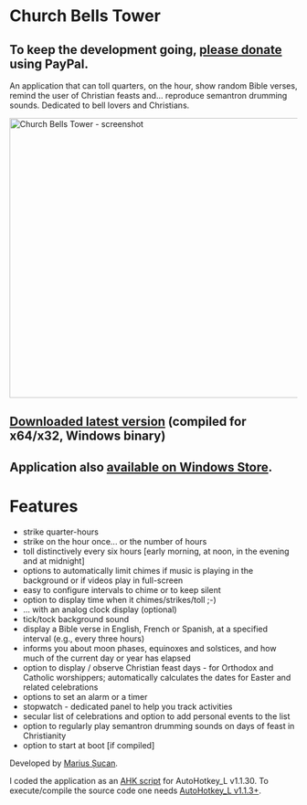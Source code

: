 <h1>Church Bells Tower</h1>

<h2>To keep the development going, <a href="https://www.paypal.me/MariusSucan/15">please donate</a> using PayPal.</h2>

<p>An application that can toll quarters, on the hour, show random Bible verses, remind the user of Christian feasts and... reproduce semantron drumming sounds. Dedicated to bell lovers and Christians.</p>

<p width="620" height="490"><img width="620" height="490" alt="Church Bells Tower - screenshot" src="https://marius.sucan.ro/media/files/blog/ahk-scripts/images/bells-tower-screenshot.jpg"></p>

<h2><a href="https://marius.sucan.ro/media/files/blog/ahk-scripts/bells-tower.zip">Downloaded latest version</a> (compiled for x64/x32, Windows binary)</h2>

<h2>Application also <a href="https://www.microsoft.com/en-us/p/church-bells-tower/9pfqbhn18h4k">available on Windows Store</a>.</h2>

<h1>Features</h1>

<ul>
<li>strike quarter-hours</li>
<li>strike on the hour once... or the number of hours</li>
<li>toll distinctively every six hours [early morning, at noon, in the evening and at midnight]</li>
<li>options to automatically limit chimes if music is playing in the background or if videos play in full-screen</li>
<li>easy to configure intervals to chime or to keep silent</li>
<li>option to display time when it chimes/strikes/toll ;-)</li>
<li>... with an analog clock display (optional)</li>
<li>tick/tock background sound</li>
<li>display a Bible verse in English, French or Spanish, at a specified interval (e.g., every three hours)</li>
<li>informs you about moon phases, equinoxes and solstices, and how much of the current day or year has elapsed</li>
<li>option to display / observe Christian feast days - for Orthodox and Catholic worshippers; automatically calculates the dates for Easter and related celebrations</li>
<li>options to set an alarm or a timer</li>
<li>stopwatch - dedicated panel to help you track activities</li>
<li>secular list of celebrations and option to add personal events to the list</li>
<li>option to regularly play semantron drumming sounds on days of feast in Christianity</li>
<li>option to start at boot [if compiled]</li>
</ul> 

<p>Developed by <a href="https://marius.sucan.ro/">Marius Șucan</a>.</p>

<p>I coded the application as an <a href="https://autohotkey.com/">AHK script</a> for AutoHotkey_L v1.1.30. To execute/compile the source code one needs <a href="https://www.autohotkey.com/">AutoHotkey_L v1.1.3+</a>.</p>
